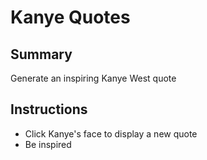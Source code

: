 # Kanye Quotes

## Summary
Generate an inspiring Kanye West quote

## Instructions
- Click Kanye's face to display a new quote
- Be inspired
